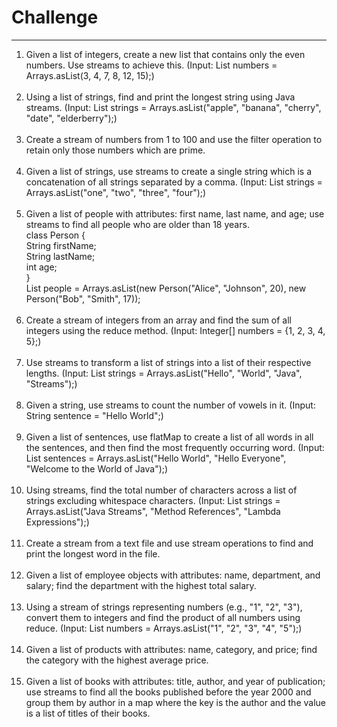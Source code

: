 # Challenge

---

1. Given a list of integers, create a new list that contains only the even numbers. Use streams to achieve this. (Input:
   List<Integer> numbers = Arrays.asList(3, 4, 7, 8, 12, 15);)<br /><br />
2. Using a list of strings, find and print the longest string using Java streams. (Input: List<String> strings =
   Arrays.asList("apple", "banana", "cherry", "date", "elderberry");)<br /><br />
3. Create a stream of numbers from 1 to 100 and use the filter operation to retain only those numbers which are prime.<br /><br />
4. Given a list of strings, use streams to create a single string which is a concatenation of all strings separated by a
   comma. (Input: List<String> strings = Arrays.asList("one", "two", "three", "four");)<br /><br />
5. Given a list of people with attributes: first name, last name, and age; use streams to find all people who are older
   than 18 years. <br />
   class Person {<br /> String firstName;<br /> String lastName;<br /> int age;<br />
   } <br />
   List<Person> people = Arrays.asList(new Person("Alice", "Johnson", 20), new Person("Bob", "Smith", 17));<br /><br />
6. Create a stream of integers from an array and find the sum of all integers using the reduce method. (Input: Integer[]
   numbers = {1, 2, 3, 4, 5};)<br /><br />
7. Use streams to transform a list of strings into a list of their respective lengths. (Input: List<String> strings =
   Arrays.asList("Hello", "World", "Java", "Streams");)<br /><br />
8. Given a string, use streams to count the number of vowels in it. (Input: String sentence = "Hello World";)<br /><br />
9. Given a list of sentences, use flatMap to create a list of all words in all the sentences, and then find the most
   frequently occurring word. (Input: List<String> sentences = Arrays.asList("Hello World", "Hello Everyone", "Welcome
   to the World of Java");)<br /><br />
10. Using streams, find the total number of characters across a list of strings excluding whitespace characters. (Input:
    List<String> strings = Arrays.asList("Java Streams", "Method References", "Lambda Expressions");)<br /><br />
11. Create a stream from a text file and use stream operations to find and print the longest word in the file. <br /><br />
12. Given a list of employee objects with attributes: name, department, and salary; find the department with the highest total
    salary. <br /><br />
13. Using a stream of strings representing numbers (e.g., "1", "2", "3"), convert them to integers and find
    the product of all numbers using reduce. (Input: List<String> numbers = Arrays.asList("1", "2", "3", "4", "5");)<br /><br />
14. Given a list of products with attributes: name, category, and price; find the category with the highest average
    price.<br /><br />
15. Given a list of books with attributes: title, author, and year of publication; use streams to find all the books
    published before the year 2000 and group them by author in a map where the key is the author and the value is a list
    of titles of their books.